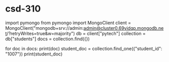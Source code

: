 # csd-310
import pymongo
from pymongo import MongoClient
client = MongoClient("mongodb+srv://admin:admin@cluster0.69yidqp.mongodb.net/?retryWrites=true&w=majority")
db = client["pytech"]
collection = db["students"]
docs = collection.find({})

for doc in docs:
    print(doc)
student_doc = collection.find_one({"student_id": "1007"})
print(student_doc)
